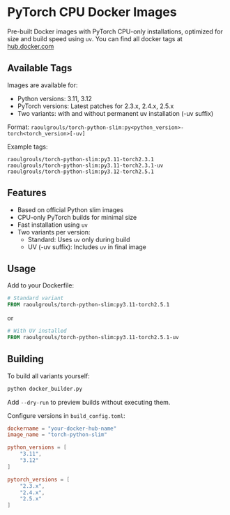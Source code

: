 # PyTorch CPU Docker Images

Pre-built Docker images with PyTorch CPU-only installations, optimized for size and build speed using `uv`.
You can find all docker tags at [hub.docker.com](https://hub.docker.com/repository/docker/raoulgrouls/torch-python-slim/general)
## Available Tags

Images are available for:
- Python versions: 3.11, 3.12
- PyTorch versions: Latest patches for 2.3.x, 2.4.x, 2.5.x
- Two variants: with and without permanent uv installation (-uv suffix)

Format: `raoulgrouls/torch-python-slim:py<python_version>-torch<torch_version>[-uv]`

Example tags:
```
raoulgrouls/torch-python-slim:py3.11-torch2.3.1
raoulgrouls/torch-python-slim:py3.11-torch2.3.1-uv
raoulgrouls/torch-python-slim:py3.12-torch2.5.1
```

## Features

- Based on official Python slim images
- CPU-only PyTorch builds for minimal size
- Fast installation using `uv`
- Two variants per version:
  - Standard: Uses `uv` only during build
  - UV (-uv suffix): Includes `uv` in final image

## Usage
Add to your Dockerfile:
```dockerfile
# Standard variant
FROM raoulgrouls/torch-python-slim:py3.11-torch2.5.1
```
or
```dockerfile
# With UV installed
FROM raoulgrouls/torch-python-slim:py3.11-torch2.5.1-uv
```

## Building

To build all variants yourself:

```bash
python docker_builder.py
```

Add `--dry-run` to preview builds without executing them.

Configure versions in `build_config.toml`:
```toml
dockername = "your-docker-hub-name"
image_name = "torch-python-slim"

python_versions = [
    "3.11",
    "3.12"
]

pytorch_versions = [
    "2.3.x",
    "2.4.x",
    "2.5.x"
]
```
